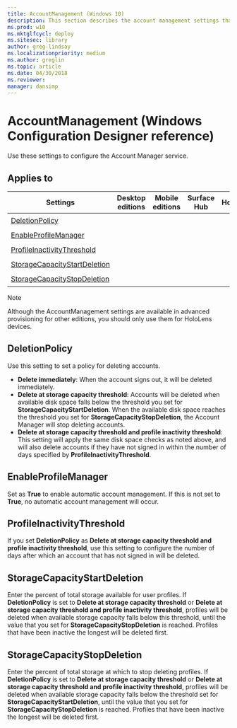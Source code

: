 ```yaml
---
title: AccountManagement (Windows 10)
description: This section describes the account management settings that you can configure in provisioning packages for Windows 10 using Windows Configuration Designer.
ms.prod: w10
ms.mktglfcycl: deploy
ms.sitesec: library
author: greg-lindsay
ms.localizationpriority: medium
ms.author: greglin
ms.topic: article
ms.date: 04/30/2018
ms.reviewer: 
manager: dansimp
---
```


# AccountManagement (Windows Configuration Designer reference)

Use these settings to configure the Account Manager service.

## Applies to

| Settings | Desktop editions | Mobile editions | Surface Hub | HoloLens | IoT Core |
| --- | :---: | :---: | :---: | :---: | :---: |
| [DeletionPolicy](#deletionpolicy) |  |  |  | ✔️ |  |
| [EnableProfileManager](#enableprofilemanager) |  |  |  | ✔️ |  |
| [ProfileInactivityThreshold](#profileinactivitythreshold) |  |  |  | ✔️ |  |
| [StorageCapacityStartDeletion](#storagecapacitystartdeletion) |  |  |  | ✔️ |  |
| [StorageCapacityStopDeletion](#storagecapacitystopdeletion) |  |  |  | ✔️ |  |

>[!NOTE]
>Although the AccountManagement settings are available in advanced provisioning for other editions, you should only use them for HoloLens devices.


## DeletionPolicy

Use this setting to set a policy for deleting accounts.

- **Delete immediately**: When the account signs out, it will be deleted immediately.
- **Delete at storage capacity threshold**: Accounts will be deleted when available disk space falls below the threshold you set for **StorageCapacityStartDeletion**. When the available disk space reaches the threshold you set for **StorageCapacityStopDeletion**, the Account Manager will stop deleting accounts.
- **Delete at storage capacity threshold and profile inactivity threshold**: This setting will apply the same disk space checks as noted above, and will also delete accounts if they have not signed in within the number of days specified by **ProfileInactivityThreshold**.

## EnableProfileManager

Set as **True** to enable automatic account management. If this is not set to **True**, no automatic account management will occur.


## ProfileInactivityThreshold

If you set **DeletionPolicy** as **Delete at storage capacity threshold and profile inactivity threshold**, use this setting to configure the number of days after which an account that has not signed in will be deleted.

## StorageCapacityStartDeletion

Enter the percent of total storage available for user profiles. If **DeletionPolicy** is set to **Delete at storage capacity threshold** or **Delete at storage capacity threshold and profile inactivity threshold**, profiles will be deleted when available storage capacity falls below this threshold, until the value that you set for **StorageCapacityStopDeletion** is reached. Profiles that have been inactive the longest will be deleted first.

## StorageCapacityStopDeletion

Enter the percent of total storage at which to stop deleting profiles. If **DeletionPolicy** is set to **Delete at storage capacity threshold** or **Delete at storage capacity threshold and profile inactivity threshold**, profiles will be deleted when available storage capacity falls below the threshold set for **StorageCapacityStartDeletion**, until the value that you set for **StorageCapacityStopDeletion** is reached. Profiles that have been inactive the longest will be deleted first.
